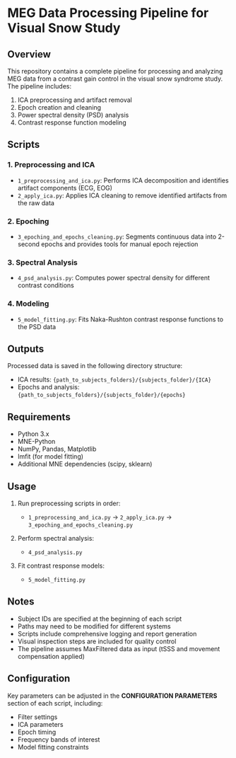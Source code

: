# MEG Data Processing Pipeline for Visual Snow Study

## Overview

This repository contains a complete pipeline for processing and analyzing MEG data from a contrast gain control in the visual snow syndrome study. The pipeline includes:

1. ICA preprocessing and artifact removal
2. Epoch creation and cleaning
3. Power spectral density (PSD) analysis
4. Contrast response function modeling

## Scripts

### 1. Preprocessing and ICA

- `1_preprocessing_and_ica.py`: Performs ICA decomposition and identifies artifact components (ECG, EOG)
- `2_apply_ica.py`: Applies ICA cleaning to remove identified artifacts from the raw data

### 2. Epoching

- `3_epoching_and_epochs_cleaning.py`: Segments continuous data into 2-second epochs and provides tools for manual epoch rejection

### 3. Spectral Analysis

- `4_psd_analysis.py`: Computes power spectral density for different contrast conditions

### 4. Modeling

- `5_model_fitting.py`: Fits Naka-Rushton contrast response functions to the PSD data

## Outputs

Processed data is saved in the following directory structure:
- ICA results: `{path_to_subjects_folders}/{subjects_folder}/{ICA}`
- Epochs and analysis: `{path_to_subjects_folders}/{subjects_folder}/{epochs}`

## Requirements

- Python 3.x
- MNE-Python
- NumPy, Pandas, Matplotlib
- lmfit (for model fitting)
- Additional MNE dependencies (scipy, sklearn)

## Usage

1. Run preprocessing scripts in order:
   - `1_preprocessing_and_ica.py` → `2_apply_ica.py` → `3_epoching_and_epochs_cleaning.py`
   
2. Perform spectral analysis:
   - `4_psd_analysis.py`
   
3. Fit contrast response models:
   - `5_model_fitting.py`

## Notes

- Subject IDs are specified at the beginning of each script
- Paths may need to be modified for different systems
- Scripts include comprehensive logging and report generation
- Visual inspection steps are included for quality control
- The pipeline assumes MaxFiltered data as input (tSSS and movement compensation applied)

## Configuration

Key parameters can be adjusted in the **CONFIGURATION PARAMETERS** section of each script, including:
- Filter settings
- ICA parameters
- Epoch timing
- Frequency bands of interest
- Model fitting constraints